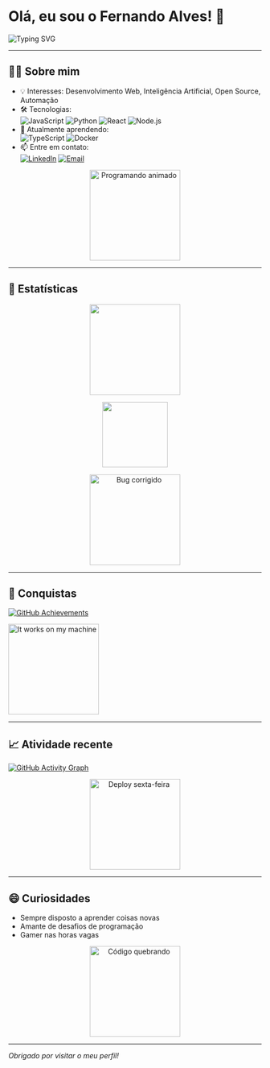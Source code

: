 # Olá, eu sou o Fernando Alves! 👋

<img src="https://readme-typing-svg.demolab.com?font=Fira+Code&weight=700&size=24&pause=1000&color=50F7D7&center=true&vCenter=true&width=435&lines=Desenvolvedor+Fullstack;Apaixonado+por+tecnologia;Bem-vindo+ao+meu+GitHub!" alt="Typing SVG" />

---

## 👨‍💻 Sobre mim

- 💡 Interesses: Desenvolvimento Web, Inteligência Artificial, Open Source, Automação
- 🛠️ Tecnologias:  
  ![JavaScript](https://img.shields.io/badge/-JavaScript-black?style=flat-square&logo=javascript)
  ![Python](https://img.shields.io/badge/-Python-black?style=flat-square&logo=python)
  ![React](https://img.shields.io/badge/-React-black?style=flat-square&logo=react)
  ![Node.js](https://img.shields.io/badge/-Node.js-black?style=flat-square&logo=node.js)
- 🌱 Atualmente aprendendo:  
  ![TypeScript](https://img.shields.io/badge/-TypeScript-black?style=flat-square&logo=typescript)
  ![Docker](https://img.shields.io/badge/-Docker-black?style=flat-square&logo=docker)
- 📫 Entre em contato:  
  [![LinkedIn](https://img.shields.io/badge/-LinkedIn-0077B5?style=flat-square&logo=linkedin&logoColor=white)](https://www.linkedin.com/in/fernandoalves)
  [![Email](https://img.shields.io/badge/-Email-D14836?style=flat-square&logo=gmail&logoColor=white)](mailto:alvesdesouzafernando728@gmail.com)

<p align="center">
  <img src="https://media.giphy.com/media/13HgwGsXF0aiGY/giphy.gif" width="180" alt="Programando animado"/>
</p>

---

## 🚀 Estatísticas

<p align="center">
  <img src="https://github-readme-stats.vercel.app/api?username=FernandoAlves049&show_icons=true&theme=radical" height="180"/>
</p>
<p align="center">
  <img src="https://github-readme-stats.vercel.app/api/top-langs/?username=FernandoAlves049&layout=compact&theme=radical" height="130"/>
</p>

<p align="center">
  <img src="https://media.giphy.com/media/26ufdipQqU2lhNA4g/giphy.gif" width="180" alt="Bug corrigido"/>
</p>

---

## 🎯 Conquistas

[![GitHub Achievements](https://github-profile-trophy.vercel.app/?username=FernandoAlves049&theme=radical&no-frame=true&column=7)](https://github.com/ryo-ma/github-profile-trophy)

<p align="left">
  <img src="https://media.giphy.com/media/1AgViF6hO8w4A/giphy.gif" width="180" alt="It works on my machine"/>
</p>

---

## 📈 Atividade recente

[![GitHub Activity Graph](https://github-readme-activity-graph.vercel.app/graph?username=FernandoAlves049&theme=radical)](https://github.com/Ashutosh00710/github-readme-activity-graph)

<p align="center">
  <img src="https://media.giphy.com/media/3oEjHWpiVIOGXT5lIc/giphy.gif" width="180" alt="Deploy sexta-feira"/>
</p>

---

## 😄 Curiosidades

- Sempre disposto a aprender coisas novas
- Amante de desafios de programação
- Gamer nas horas vagas

<p align="center">
  <img src="https://media.giphy.com/media/fAnEC88LccN7a/giphy.gif" width="180" alt="Código quebrando"/>
</p>

---

_Obrigado por visitar o meu perfil!_ 
